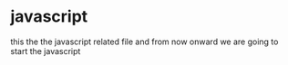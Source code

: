 # javascript
this the the javascript related file and from now onward we are going to start the javascript